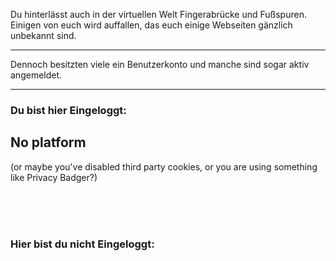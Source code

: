 <section class="demo">
<span><!--Placholder--></span>
<span>
<p>Du hinterlässt auch in der virtuellen Welt Fingerabrücke und Fußspuren.
Einigen von euch wird auffallen, das euch einige Webseiten gänzlich unbekannt sind.<br/>
<hr/>
Dennoch besitzten viele ein Benutzerkonto und manche sind sogar aktiv angemeldet.
</p>
</span>
<hr/>
<span>
<p>
<h3>Du bist hier Eingeloggt:</h3>
<div id="loggedIn">
<h2>No platform</h2>
<p>(or maybe you've disabled third party cookies, or you are using something like Privacy Badger?)</p>
<br><br><br>
</div>
</p>
<p>
<h3>Hier bist du nicht Eingeloggt:</h3>
<div id="notLoggedIn"></div>
</p>
</span>
</section>
<template>
<script name="gtag" type="text/javascript">
window.dataLayer = window.dataLayer || [];
function gtag() { dataLayer.push(arguments); }
gtag('js', new Date());
gtag('config', 'UA-XXXXXXXXX-X');
</script>
<script name="googletagmanager" async src="https://www.googletagmanager.com/gtag/js?id=UA-XXXXXXXXX-X"></script>
</template>
